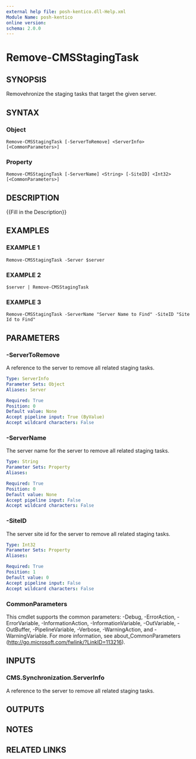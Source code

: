 ```yaml
---
external help file: posh-kentico.dll-Help.xml
Module Name: posh-kentico
online version:
schema: 2.0.0
---
```


# Remove-CMSStagingTask

## SYNOPSIS
Removehronize the staging tasks that target the given server.

## SYNTAX

### Object
```
Remove-CMSStagingTask [-ServerToRemove] <ServerInfo> [<CommonParameters>]
```

### Property
```
Remove-CMSStagingTask [-ServerName] <String> [-SiteID] <Int32> [<CommonParameters>]
```

## DESCRIPTION
{{Fill in the Description}}

## EXAMPLES

### EXAMPLE 1
```
Remove-CMSStagingTask -Server $server
```

### EXAMPLE 2
```
$server | Remove-CMSStagingTask
```

### EXAMPLE 3
```
Remove-CMSStagingTask -ServerName "Server Name to Find" -SiteID "Site Id to Find"
```

## PARAMETERS

### -ServerToRemove
A reference to the server to remove all related staging tasks.

```yaml
Type: ServerInfo
Parameter Sets: Object
Aliases: Server

Required: True
Position: 0
Default value: None
Accept pipeline input: True (ByValue)
Accept wildcard characters: False
```

### -ServerName
The server name for the server to remove all related staging tasks.

```yaml
Type: String
Parameter Sets: Property
Aliases:

Required: True
Position: 0
Default value: None
Accept pipeline input: False
Accept wildcard characters: False
```

### -SiteID
The server site id for the server to remove all related staging tasks.

```yaml
Type: Int32
Parameter Sets: Property
Aliases:

Required: True
Position: 1
Default value: 0
Accept pipeline input: False
Accept wildcard characters: False
```

### CommonParameters
This cmdlet supports the common parameters: -Debug, -ErrorAction, -ErrorVariable, -InformationAction, -InformationVariable, -OutVariable, -OutBuffer, -PipelineVariable, -Verbose, -WarningAction, and -WarningVariable.
For more information, see about_CommonParameters (http://go.microsoft.com/fwlink/?LinkID=113216).

## INPUTS

### CMS.Synchronization.ServerInfo
A reference to the server to remove all related staging tasks.

## OUTPUTS

## NOTES

## RELATED LINKS
